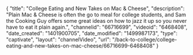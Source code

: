 {
    "title": "College Eating and New Takes on Mac & Cheese",
    "description": "Plain Mac & Cheese is often the go to meal for college students, and Sam the Cooking Guy offers some great ideas on how to jazz it up so you never have to eat it plain again.",
    "channelid": "66716699",
    "videoid": "6468408",
    "date_created": "1401900705",
    "date_modified": "1499987173",
    "type": "captivate",
    "layout": "channelVideo",
    "url": "\/back-to-college\/college-eating-and-new-takes-on-mac-cheese\/66716699-6468408"
}